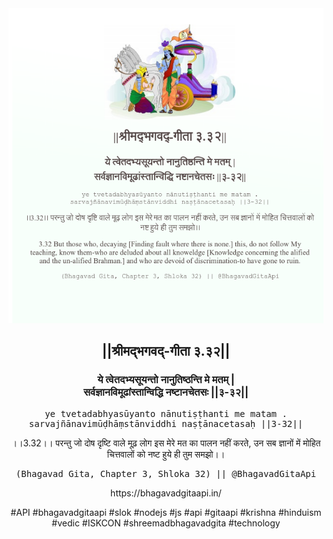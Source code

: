 <img src="../../asset/BG_3_32.png"/>
<center><h2>||श्रीमद्‍भगवद्‍-गीता ३.३२||</h2>
<h3>ये त्वेतदभ्यसूयन्तो नानुतिष्ठन्ति मे मतम् |<br/>सर्वज्ञानविमूढांस्तान्विद्धि नष्टानचेतसः ||३-३२||</h3>
<pre>ye tvetadabhyasūyanto nānutiṣṭhanti me matam .<br/>sarvajñānavimūḍhāṃstānviddhi naṣṭānacetasaḥ ||3-32||</pre>
<p>।।3.32।। परन्तु जो दोष दृष्टि वाले मूढ़ लोग इस मेरे मत का पालन नहीं करते, उन सब ज्ञानों में मोहित चित्तवालों को नष्ट हुये ही तुम समझो।।</p>
<pre>(Bhagavad Gita, Chapter 3, Shloka 32) || @BhagavadGitaApi</pre><p>https://bhagavadgitaapi.in/</p><p>#API #bhagavadgitaapi #slok #nodejs #js #api #gitaapi #krishna #hinduism #vedic #ISKCON #shreemadbhagavadgita #technology</p></center>